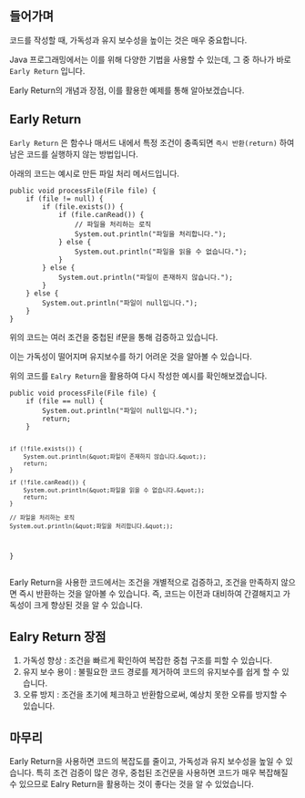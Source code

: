 <h2 id="들어가며">들어가며</h2>
<p>코드를 작성할 때, 가독성과 유지 보수성을 높이는 것은 매우 중요합니다.</p>
<p>Java 프로그래밍에서는 이를 위해 다양한 기법을 사용할 수 있는데,
그 중 하나가 바로 <code>Early Return</code> 입니다.</p>
<p>Early Return의 개념과 장점, 이를 활용한 예제를 통해 알아보겠습니다.</p>
<h2 id="early-return">Early Return</h2>
<p><code>Early Return</code> 은 함수나 매서드 내에서 특정 조건이 충족되면 <code>즉시 반환(return)</code> 하여 남은 코드를 실행하지 않는 방법입니다.</p>
<p>아래의 코드는 예시로 만든 파일 처리 메서드입니다.</p>
<pre><code class="language-java">public void processFile(File file) {
    if (file != null) {
        if (file.exists()) {
            if (file.canRead()) {
                // 파일을 처리하는 로직
                System.out.println(&quot;파일을 처리합니다.&quot;);
            } else {
                System.out.println(&quot;파일을 읽을 수 없습니다.&quot;);
            }
        } else {
            System.out.println(&quot;파일이 존재하지 않습니다.&quot;);
        }
    } else {
        System.out.println(&quot;파일이 null입니다.&quot;);
    }
}
</code></pre>
<p>위의 코드는 여러 조건을 중첩된 if문을 통해 검증하고 있습니다.</p>
<p>이는 가독성이 떨어지며 유지보수를 하기 어려운 것을 알아볼 수 있습니다.</p>
<p>위의 코드를 <code>Ealry Return</code>을 활용하여 다시 작성한 예시를 확인해보겠습니다.</p>
<pre><code class="language-java">public void processFile(File file) {
    if (file == null) {
        System.out.println(&quot;파일이 null입니다.&quot;);
        return;
    }

    if (!file.exists()) {
        System.out.println(&quot;파일이 존재하지 않습니다.&quot;);
        return;
    }

    if (!file.canRead()) {
        System.out.println(&quot;파일을 읽을 수 없습니다.&quot;);
        return;
    }

    // 파일을 처리하는 로직
    System.out.println(&quot;파일을 처리합니다.&quot;);
}</code></pre>
<p>Early Return을 사용한 코드에서는 조건을 개별적으로 검증하고, 조건을 만족하지 않으면 즉시 반환하는 것을 알아볼 수 있습니다.
즉, 코드는 이전과 대비하여 간결해지고 가독성이 크게 향상된 것을 알 수 있습니다.</p>
<h2 id="ealry-return-장점">Ealry Return 장점</h2>
<ol>
<li>가독성 향상 : 조건을 빠르게 확인하여 복잡한 중첩 구조를 피할 수 있습니다.</li>
<li>유지 보수 용이 : 불필요한 코드 경로를 제거하여 코드의 유지보수를 쉽게 할 수 있습니다.</li>
<li>오류 방지 : 조건을 초기에 체크하고 반환함으로써, 예상치 못한 오류를 방지할 수 있습니다.</li>
</ol>
<h2 id="마무리">마무리</h2>
<p>Early Return을 사용하면 코드의 복잡도를 줄이고, 가독성과 유지 보수성을 높일 수 있습니다.
특히 조건 검증이 많은 경우, 중첩된 조건문을 사용하면 코드가 매우 복잡해질 수 있으므로 Ealry Return을 활용하는 것이 좋다는 것을 알 수 있었습니다.</p>